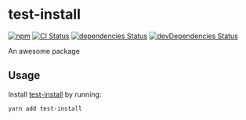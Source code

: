 # test-install
[![npm](https://img.shields.io/npm/v/test-install.svg)](https://www.npmjs.com/package/test-install)
[![CI Status](https://github.com/vinsonchuong/test-install/workflows/CI/badge.svg)](https://github.com/vinsonchuong/test-install/actions?query=workflow%3ACI)
[![dependencies Status](https://david-dm.org/vinsonchuong/test-install/status.svg)](https://david-dm.org/vinsonchuong/test-install)
[![devDependencies Status](https://david-dm.org/vinsonchuong/test-install/dev-status.svg)](https://david-dm.org/vinsonchuong/test-install?type=dev)

An awesome package

## Usage
Install [test-install](https://www.npmjs.com/package/test-install)
by running:

```sh
yarn add test-install
```
